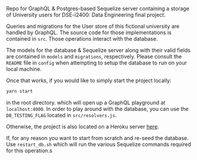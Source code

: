Repo for GraphQL & Postgres-based Sequelize server containing a storage of University users for DSE-i2400: Data Engineering final project.

Queries and migrations for the User store of this fictional university are handled
by GraphQL. The source code for those implementations is contained in `src`. Those
operations interact with the database.

The models for the database & Sequelize server along with their valid fields are
contained in `models` and `migrations`, respectively. Please consult the `README`
file in `config` when attempting to setup the database to run on your local machine.

Once that works, if you would like to simply start the project locally:

```bash
yarn start
```

in the root directory. which will open up a GraphQL playground at `localhost:4000`.
In order to play around with the database, you can use the `DB_TESTING_FLAG` located in `src/resolvers.js`.

Otherwise, the project is also located on a Heroku server [here](https://whispering-harbor-80622.herokuapp.com/).

If, for any reason you want to start from scratch and re-seed the database. Use
`restart_db.sh` which will run the various Sequelize commands required for this
operation.s
